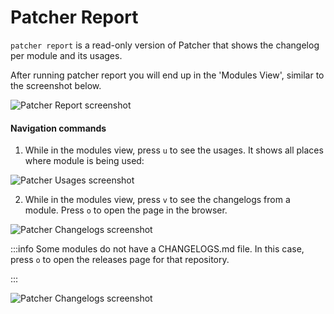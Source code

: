 # Patcher Report

`patcher report` is a read-only version of Patcher that shows the changelog per module and its usages.

After running patcher report you will end up in the 'Modules View', similar to the screenshot below.

![Patcher Report screenshot](/img/guides/stay-up-to-date/patcher/patcher-report.png)

#### Navigation commands

1. While in the modules view, press `u` to see the usages. It shows all places where module is being used:

![Patcher Usages screenshot](/img/guides/stay-up-to-date/patcher/patcher-usages.png)


2. While in the modules view, press `v` to see the changelogs from a module. Press `o` to open the page in the browser.

![Patcher Changelogs screenshot](/img/guides/stay-up-to-date/patcher/patcher-changelogs.png)

:::info
Some modules do not have a CHANGELOGS.md file. In this case, press `o` to open the releases page for that repository.

:::

![Patcher Changelogs screenshot](/img/guides/stay-up-to-date/patcher/patcher-no-changelogs.png)


